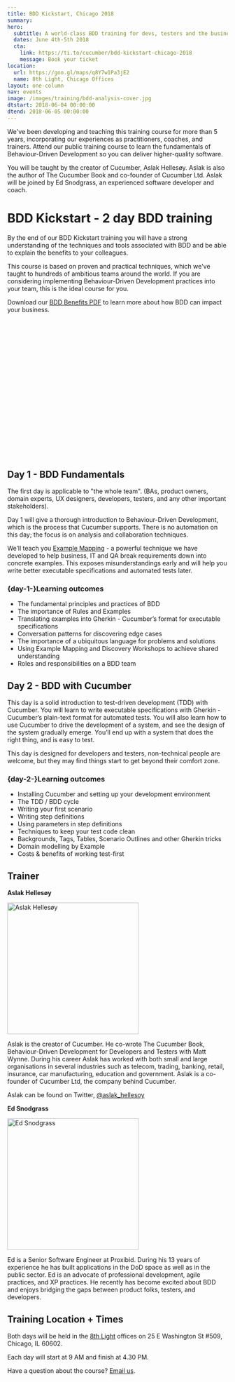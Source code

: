 ```yaml
---
title: BDD Kickstart, Chicago 2018
summary: 
hero:
  subtitle: A world-class BDD training for devs, testers and the business
  dates: June 4th-5th 2018
  cta:
    link: https://ti.to/cucumber/bdd-kickstart-chicago-2018
    message: Book your ticket
location:
  url: https://goo.gl/maps/q8Y7w1Pa3jE2
  name: 8th Light, Chicago Offices
layout: one-column
nav: events
image: /images/training/bdd-analysis-cover.jpg
dtstart: 2018-06-04 00:00:00
dtend: 2018-06-05 00:00:00
---
```


We've been developing and teaching this training course for more than 5 years, incorporating our experiences as practitioners, coaches, and trainers. Attend our public training course to learn the fundamentals of Behaviour-Driven Development so you can deliver higher-quality software.

You will be taught by the creator of Cucumber, Aslak Hellesøy. Aslak is also the author of The Cucumber Book and co-founder of Cucumber Ltd. Aslak will be joined by Ed Snodgrass, an experienced software developer and coach.

# BDD Kickstart - 2 day BDD training

By the end of our BDD Kickstart training you will have a strong understanding of the techniques and tools associated with BDD and be able to explain the benefits to your colleagues. 

This course is based on proven and practical techniques, which we've taught to hundreds of ambitious teams around the world. If you are considering implementing Behaviour-Driven Development practices into your team, this is the ideal course for you. 

Download our [BDD Benefits PDF](https://cucumber.io/bdd-benefits.pdf) to learn more about how BDD can impact your business.

<div class="row"><div class="col-md-6 col-md-offset-3"><script src="//fast.wistia.com/embed/medias/953ry8h08l.jsonp" async></script><script src="//fast.wistia.com/assets/external/E-v1.js" async></script><div class="wistia_responsive_padding" style="padding:56.25% 0 28px 0;position:relative;"><div class="wistia_responsive_wrapper" style="height:100%;left:0;position:absolute;top:0;width:100%;"><div class="wistia_embed wistia_async_953ry8h08l videoFoam=true" style="height:100%;width:100%">&nbsp;</div></div></div></div></div>


## Day 1 - BDD Fundamentals

The first day is applicable to "the whole team".  (BAs, product owners, domain experts, UX designers, developers, testers, and any other important stakeholders).

Day 1 will give a thorough introduction to Behaviour-Driven Development, which is the process that Cucumber supports. There is no automation on this day; the focus is on analysis and collaboration techniques.

We’ll teach you [Example Mapping](https://cucumber.io/blog/2015/12/08/example-mapping-introduction) - a powerful technique we have developed to help business, IT and QA break requirements down into concrete examples. This exposes misunderstandings early and will help you write better executable specifications and automated tests later.

### {day-1-}Learning outcomes

* The fundamental principles and practices of BDD
* The importance of Rules and Examples
* Translating examples into Gherkin - Cucumber’s format for executable specifications
* Conversation patterns for discovering edge cases
* The importance of a ubiquitous language for problems and solutions
* Using Example Mapping and Discovery Workshops to achieve shared understanding
* Roles and responsibilities on a BDD team


## Day 2 - BDD with Cucumber

This day is a solid introduction to test-driven development (TDD) with Cucumber. You will learn to write executable specifications with Gherkin - Cucumber’s plain-text format for automated tests. You will also learn how to use Cucumber to drive the development of a system, and see the design of the system gradually emerge. You’ll end up with a system that does the right thing, and is easy to test.

This day is designed for developers and testers, non-technical people are welcome, but they may find things start to get beyond their comfort zone.

### {day-2-}Learning outcomes
* Installing Cucumber and setting up your development environment
* The TDD / BDD cycle
* Writing your first scenario
* Writing step definitions
* Using parameters in step definitions
* Techniques to keep your test code clean
* Backgrounds, Tags, Tables, Scenario Outlines and other Gherkin tricks
* Domain modelling by Example
* Costs & benefits of working test-first

## Trainer

**Aslak Hellesøy**

<img src="{{ site.url }}/images/headshots/aslak.jpg" alt="Aslak Hellesøy" height="300" width="300">

Aslak is the creator of Cucumber. He co-wrote The Cucumber Book, Behaviour-Driven Development for Developers and Testers with Matt Wynne. During his career Aslak has worked with both small and large organisations in several industries such as telecom, trading, banking, retail, insurance, car manufacturing, education and government. Aslak is a co-founder of Cucumber Ltd, the company behind Cucumber.

Aslak can be found on Twitter, [@aslak_hellesoy](https://twitter.com/aslak_hellesoy)


**Ed Snodgrass**

<img src="{{ site.url }}/images/headshots/ed-snodgrass.jpeg" alt="Ed Snodgrass" height="300" width="300">

Ed is a Senior Software Engineer at Proxibid. During his 13 years of experience he has built applications in the DoD space as well as in the public sector. Ed is an advocate of professional development, agile practices, and XP practices. He recently has become excited about BDD and enjoys bridging the gaps between product folks, testers, and developers.   



## Training Location + Times

Both days will be held in the [8th Light](https://8thlight.com) offices on 25 E Washington St #509, Chicago, IL 60602. 

Each day will start at 9 AM and finish at 4.30 PM.


Have a question about the course? <a href="mailto:hello@cucumber.io">Email us</a>. 

<!-- Drip -->
<script type="text/javascript">
  var _dcq = _dcq || [];
  var _dcs = _dcs || {}; 
  _dcs.account = '7849462';
  
  (function() {
    var dc = document.createElement('script');
    dc.type = 'text/javascript'; dc.async = true; 
    dc.src = '//tag.getdrip.com/7849462.js';
    var s = document.getElementsByTagName('script')[0];
    s.parentNode.insertBefore(dc, s);
  })();
</script>
